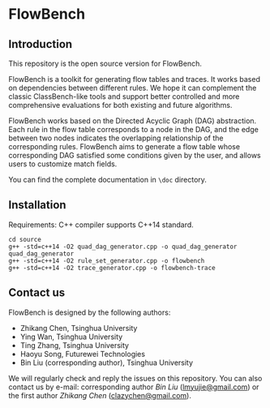 # FlowBench

## Introduction

This repository is the open source version for FlowBench. 

FlowBench is a toolkit for generating flow tables and traces. It works based on dependencies between different rules. We hope it can complement the classic ClassBench-like tools and support better controlled and more comprehensive evaluations for both existing and future algorithms.

FlowBench works based on the Directed Acyclic Graph (DAG) abstraction. Each rule in the flow table corresponds to a node in the DAG, and the edge between two nodes indicates the overlapping relationship of the corresponding rules. FlowBench aims to generate a flow table whose corresponding DAG satisfied some conditions given by the user, and allows users to customize match fields.

You can find the complete documentation in `\doc` directory.

## Installation

Requirements: C++ compiler supports C++14 standard.

```shell
cd source
g++ -std=c++14 -O2 quad_dag_generator.cpp -o quad_dag_generator
quad_dag_generator
g++ -std=c++14 -O2 rule_set_generator.cpp -o flowbench
g++ -std=c++14 -O2 trace_generator.cpp -o flowbench-trace
```

## Contact us

FlowBench is designed by the following authors:

* Zhikang Chen, Tsinghua University
* Ying Wan, Tsinghua University
* Ting Zhang, Tsinghua University
* Haoyu Song, Futurewei Technologies
* Bin Liu (corresponding author), Tsinghua University

We will regularly check and reply the issues on this repository. You can also contact us by e-mail: corresponding author *Bin Liu* (lmyujie@gmail.com) or the first author *Zhikang Chen* (clazychen@gmail.com).